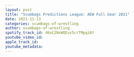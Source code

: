 ```yaml
---
layout: post
title: "Scumbags Predictions League: AEW Full Gear 2021"
date: 2021-11-13
categories: scumbags-of-wrestling
author: scumbags-of-wrestling
spotify_track_id: 46xC2NxWQEvs5crTMpqi6Y
youtube_video_id: 
apple_track_id: 
youtube_metadata: 
---
```

